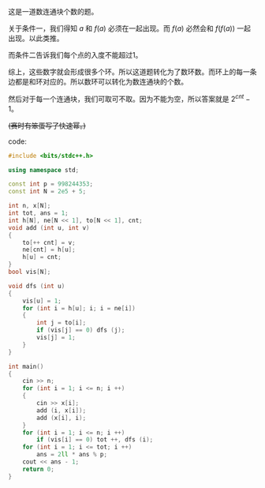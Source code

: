 这是一道数连通块个数的题。

关于条件一，我们得知 $a$ 和 $f(a)$ 必须在一起出现。而 $f(a)$ 必然会和 $f(f(a))$ 一起出现。以此类推。

而条件二告诉我们每个点的入度不能超过1。

综上，这些数字就会形成很多个环。所以这道题转化为了数环数。而环上的每一条边都是和环对应的。所以数环可以转化为数连通块的个数。

然后对于每一个连通块，我们可取可不取。因为不能为空，所以答案就是 $2^{cnt} - 1$。

~~(赛时有笨蛋写了快速幂。)~~

code:

```cpp
#include <bits/stdc++.h>

using namespace std;

const int p = 998244353;
const int N = 2e5 + 5;

int n, x[N];
int tot, ans = 1;
int h[N], ne[N << 1], to[N << 1], cnt;
void add (int u, int v)
{
	to[++ cnt] = v;
	ne[cnt] = h[u];
	h[u] = cnt;
}
bool vis[N];

void dfs (int u)
{
	vis[u] = 1;
	for (int i = h[u]; i; i = ne[i])
	{
		int j = to[i];
		if (vis[j] == 0) dfs (j);
		vis[j] = 1;
	}
}

int main()
{
	cin >> n;
	for (int i = 1; i <= n; i ++)
	{
		cin >> x[i];
		add (i, x[i]);
		add (x[i], i);
	}
	for (int i = 1; i <= n; i ++)
		if (vis[i] == 0) tot ++, dfs (i);
	for (int i = 1; i <= tot; i ++)
		ans = 2ll * ans % p;
	cout << ans - 1;
	return 0;
}
```
